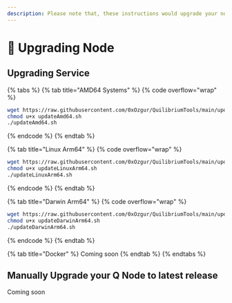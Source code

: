 ```yaml
---
description: Please note that, these instructions would upgrade your node to V1.4.18
---
```


# 📀 Upgrading Node

## Upgrading Service



{% tabs %}
{% tab title="AMD64 Systems" %}
{% code overflow="wrap" %}
```bash
wget https://raw.githubusercontent.com/0xOzgur/QuilibriumTools/main/updateAmd64.sh 
chmod u+x updateAmd64.sh
./updateAmd64.sh
```
{% endcode %}
{% endtab %}

{% tab title="Linux Arm64" %}
{% code overflow="wrap" %}
```bash
wget https://raw.githubusercontent.com/0xOzgur/QuilibriumTools/main/updateLinuxArm64.sh
chmod u+x updateLinuxArm64.sh
./updateLinuxArm64.sh
```
{% endcode %}
{% endtab %}

{% tab title="Darwin Arm64" %}
{% code overflow="wrap" %}
```bash
wget https://raw.githubusercontent.com/0xOzgur/QuilibriumTools/main/updateDarwinArm64.sh
chmod u+x updateDarwinArm64.sh
./updateDarwinArm64.sh
```
{% endcode %}
{% endtab %}

{% tab title="Docker" %}
Coming soon
{% endtab %}
{% endtabs %}

## Manually Upgrade your Q Node to latest release

Coming soon

